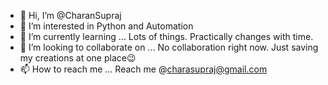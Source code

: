 - 👋 Hi, I’m @CharanSupraj
- 👀 I’m interested in Python and Automation
- 🌱 I’m currently learning ... Lots of things. Practically changes with time.
- 💞️ I’m looking to collaborate on ... No collaboration right now. Just saving my creations at one place😉
- 📫 How to reach me ... Reach me @charasupraj@gmail.com

<!---
CharanSupraj/CharanSupraj is a ✨ special ✨ repository because its `README.md` (this file) appears on your GitHub profile.
You can click the Preview link to take a look at your changes.
--->
